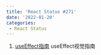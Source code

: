 ```yaml
---
title: 'React Status #271'
date: '2022-01-20'
categories:
 - React Status
---
```


1. [useEffect指南](./a_visual_guide_to_useEffect.md) useEffect视觉指南
  